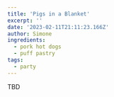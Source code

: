 ```yaml
---
title: 'Pigs in a Blanket'
excerpt: ''
date: '2023-02-11T21:11:23.166Z'
author: Simone
ingredients:
  - pork hot dogs
  - puff pastry
tags:
  - party
---
```


TBD
